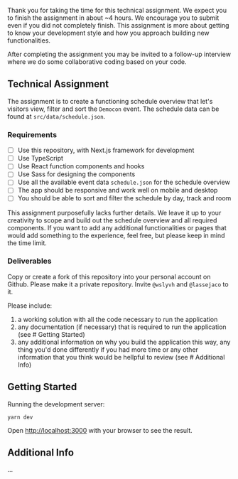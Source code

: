 Thank you for taking the time for this technical assignment. We expect you to finish the assignment in about ~4 hours. We encourage you to submit even if you did not completely finish. This assignment is more about getting to know your development style and how you approach building new functionalities.

After completing the assignment you may be invited to a follow-up interview where we do some collaborative coding based on your code.


## Technical Assignment

The assignment is to create a functioning schedule overview that let's visitors view, filter and sort the `Democon` event. The schedule data can be found at `src/data/schedule.json`. 


### Requirements 

- [ ] Use this repository, with Next.js framework for development
- [ ] Use TypeScript
- [ ] Use React function components and hooks
- [ ] Use Sass for designing the components
- [ ] Use all the available event data `schedule.json` for the schedule overview
- [ ] The app should be responsive and work well on mobile and desktop
- [ ] You should be able to sort and filter the schedule by day, track and room

This assignment purposefully lacks further details. We leave it up to your creativity to scope and build out the schedule overview and all required components. If you want to add any additional functionalities or pages that would add something to the experience, feel free, but please keep in mind the time limit.


### Deliverables

Copy or create a fork of this repository into your personal account on Github. Please make it a private repository. Invite `@wslyvh` and `@lassejaco` to it.

Please include:
1. a working solution with all the code necessary to run the application
1. any documentation (if necessary) that is required to run the application (see # Getting Started)
1. any additional information on why you build the application this way, any thing you'd done differently if you had more time or any other information that you think would be hellpful to review (see # Additional Info)

## Getting Started

Running the development server:

```
yarn dev
```

Open [http://localhost:3000](http://localhost:3000) with your browser to see the result.


## Additional Info

...
